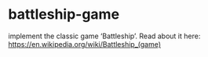 # battleship-game

implement the classic game ‘Battleship’. Read about it here: https://en.wikipedia.org/wiki/Battleship_(game)
